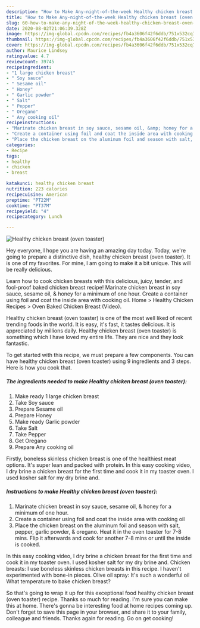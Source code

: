 ```yaml
---
description: "How to Make Any-night-of-the-week Healthy chicken breast (oven toaster)"
title: "How to Make Any-night-of-the-week Healthy chicken breast (oven toaster)"
slug: 60-how-to-make-any-night-of-the-week-healthy-chicken-breast-oven-toaster
date: 2020-08-02T21:06:39.328Z
image: https://img-global.cpcdn.com/recipes/fb4a3606f42f6ddb/751x532cq70/healthy-chicken-breast-oven-toaster-recipe-main-photo.jpg
thumbnail: https://img-global.cpcdn.com/recipes/fb4a3606f42f6ddb/751x532cq70/healthy-chicken-breast-oven-toaster-recipe-main-photo.jpg
cover: https://img-global.cpcdn.com/recipes/fb4a3606f42f6ddb/751x532cq70/healthy-chicken-breast-oven-toaster-recipe-main-photo.jpg
author: Maurice Lindsey
ratingvalue: 4.7
reviewcount: 39745
recipeingredient:
- "1 large chicken breast"
- " Soy sauce"
- " Sesame oil"
- " Honey"
- " Garlic powder"
- " Salt"
- " Pepper"
- " Oregano"
- " Any cooking oil"
recipeinstructions:
- "Marinate chicken breast in soy sauce, sesame oil, &amp; honey for a minimum of one hour."
- "Create a container using foil and coat the inside area with cooking oil"
- "Place the chicken breast on the aluminum foil and season with salt, pepper, garlic powder, &amp; oregano. Heat it in the oven toaster for 7-8 mins. Flip it afterwards and cook for another 7-8 mins or until the inside is cooked."
categories:
- Recipe
tags:
- healthy
- chicken
- breast

katakunci: healthy chicken breast 
nutrition: 223 calories
recipecuisine: American
preptime: "PT22M"
cooktime: "PT37M"
recipeyield: "4"
recipecategory: Lunch

---
```



![Healthy chicken breast (oven toaster)](https://img-global.cpcdn.com/recipes/fb4a3606f42f6ddb/751x532cq70/healthy-chicken-breast-oven-toaster-recipe-main-photo.jpg)

Hey everyone, I hope you are having an amazing day today. Today, we're going to prepare a distinctive dish, healthy chicken breast (oven toaster). It is one of my favorites. For mine, I am going to make it a bit unique. This will be really delicious.

Learn how to cook chicken breasts with this delicious, juicy, tender, and fool-proof baked chicken breast recipe! Marinate chicken breast in soy sauce, sesame oil, &amp; honey for a minimum of one hour. Create a container using foil and coat the inside area with cooking oil. Home &gt; Healthy Chicken Recipes &gt; Oven Baked Chicken Breast (Video).

Healthy chicken breast (oven toaster) is one of the most well liked of recent trending foods in the world. It is easy, it's fast, it tastes delicious. It is appreciated by millions daily. Healthy chicken breast (oven toaster) is something which I have loved my entire life. They are nice and they look fantastic.


To get started with this recipe, we must prepare a few components. You can have healthy chicken breast (oven toaster) using 9 ingredients and 3 steps. Here is how you cook that.

<!--inarticleads1-->

##### The ingredients needed to make Healthy chicken breast (oven toaster):

1. Make ready 1 large chicken breast
1. Take  Soy sauce
1. Prepare  Sesame oil
1. Prepare  Honey
1. Make ready  Garlic powder
1. Take  Salt
1. Take  Pepper
1. Get  Oregano
1. Prepare  Any cooking oil


Firstly, boneless skinless chicken breast is one of the healthiest meat options. It&#39;s super lean and packed with protein. In this easy cooking video, I dry brine a chicken breast for the first time and cook it in my toaster oven. I used kosher salt for my dry brine and. 

<!--inarticleads2-->

##### Instructions to make Healthy chicken breast (oven toaster):

1. Marinate chicken breast in soy sauce, sesame oil, &amp; honey for a minimum of one hour.
1. Create a container using foil and coat the inside area with cooking oil
1. Place the chicken breast on the aluminum foil and season with salt, pepper, garlic powder, &amp; oregano. Heat it in the oven toaster for 7-8 mins. Flip it afterwards and cook for another 7-8 mins or until the inside is cooked.


In this easy cooking video, I dry brine a chicken breast for the first time and cook it in my toaster oven. I used kosher salt for my dry brine and. Chicken breasts: I use boneless skinless chicken breasts in this recipe. I haven&#39;t experimented with bone-in pieces. Olive oil spray: It&#39;s such a wonderful oil What temperature to bake chicken breast? 

So that's going to wrap it up for this exceptional food healthy chicken breast (oven toaster) recipe. Thanks so much for reading. I'm sure you can make this at home. There's gonna be interesting food at home recipes coming up. Don't forget to save this page in your browser, and share it to your family, colleague and friends. Thanks again for reading. Go on get cooking!
